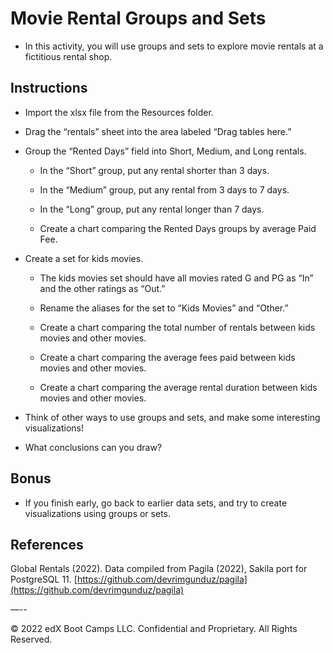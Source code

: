 # Movie Rental Groups and Sets

* In this activity, you will use groups and sets to explore movie rentals at a fictitious rental shop.

## Instructions

* Import the xlsx file from the Resources folder.

* Drag the “rentals” sheet into the area labeled “Drag tables here.”

* Group the “Rented Days” field into Short, Medium, and Long rentals.

  * In the “Short” group, put any rental shorter than 3 days.

  * In the “Medium” group, put any rental from 3 days to 7 days.

  * In the “Long” group, put any rental longer than 7 days.

  * Create a chart comparing the Rented Days groups by average Paid Fee.

* Create a set for kids movies.

  * The kids movies set should have all movies rated G and PG as “In” and the other ratings as “Out.”

  * Rename the aliases for the set to “Kids Movies” and “Other.”

  * Create a chart comparing the total number of rentals between kids movies and other movies.

  * Create a chart comparing the average fees paid between kids movies and other movies.

  * Create a chart comparing the average rental duration between kids movies and other movies.

* Think of other ways to use groups and sets, and make some interesting visualizations!

* What conclusions can you draw?

## Bonus

* If you finish early, go back to earlier data sets, and try to create visualizations using groups or sets.

## References

Global Rentals (2022). Data compiled from Pagila (2022), Sakila port for PostgreSQL 11.
[https://github.com/devrimgunduz/pagila](https://github.com/devrimgunduz/pagila)

—--

© 2022 edX Boot Camps LLC. Confidential and Proprietary. All Rights Reserved.
